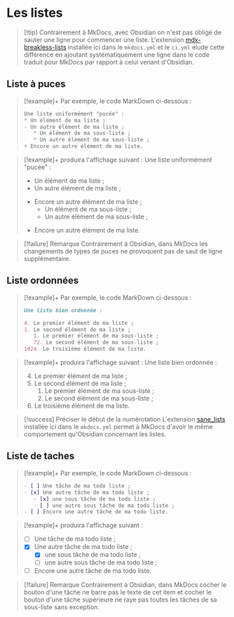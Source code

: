# Les listes
>[!tip] Contrairement à MkDocs, avec Obsidian on n'est pas obligé de sauter une ligne pour commencer une liste.
>  L'extension [mdx-breakless-lists](https://pypi.org/project/mdx-breakless-lists/) installée ici dans le `mkdocs.yml` et le `ci.yml` élude cette différence en ajoutant systématiquement une ligne dans le code traduit pour MkDocs par rapport à celui venant d'Obsidian.

## Liste à puces

>[!example]+ Par exemple, le code MarkDown ci-dessous :
>```markdown
>Une liste uniformément "pucée" :
>* Un élément de ma liste ;
>- Un autre élément de ma liste ;
>    * Un élément de ma sous-liste ;
>    * Un autre élément de ma sous-liste ;
>+ Encore un autre élément de ma liste.
>```

>[!example]+ produira l'affichage suivant :
>Une liste uniformément "pucée" :
> * Un élément de ma liste ;
> * Un autre élément de ma liste ;
> - Encore un autre élément de ma liste ;
>     * Un élément de ma sous-liste ;
>     - Un autre élément de ma sous-liste ;
> + Encore un autre élément de ma liste.

>[!failure] Remarque
> Contrairement à Obsidian, dans MkDocs les changements de types de puces ne provoquent pas de saut de ligne supplémentaire.

## Liste ordonnées

>[!example]+ Par exemple, le code MarkDown ci-dessous :
>```markdown
>Une liste bien ordonnée :
>
>4. Le premier élément de ma liste ;  
>1. Le second élément de ma liste ;
>    1. Le premier élément de ma sous-liste ;
>    72. Le second élément de ma sous-liste ;
>1024. Le troisième élément de ma liste.
>```

>[!example]+ produira l'affichage suivant :
>Une liste bien ordonnée :
>
> 4. Le premier élément de ma liste ;  
> 1. Le second élément de ma liste ;
>     1. Le premier élément de ma sous-liste ;
>     72. Le second élément de ma sous-liste ;
> 1024. Le troisième élément de ma liste.

>[!success] Préciser le début de la numérotation
>  L'extension [sane_lists](https://python-markdown.github.io/extensions/sane_lists/) installée ici dans le `mkdocs.yml` permet à MkDocs d'avoir le même comportement qu'Obsidian concernant les listes.

## Liste de taches

>[!example]+ Par exemple, le code MarkDown ci-dessous :
>```markdown
>- [ ] Une tâche de ma todo liste ;
>- [x] Une autre tâche de ma todo liste ;
>    - [x] une sous tâche de ma todo liste ;
>    - [ ] une autre sous tâche de ma todo liste ;
>- [ ] Encore une autre tâche de ma todo liste.
>```

>[!example]+ produira l'affichage suivant :
> - [ ] Une tâche de ma todo liste ;
> - [x] Une autre tâche de ma todo liste ;
>     - [x] une sous tâche de ma todo liste ;
>     - [ ] une autre sous tâche de ma todo liste ;
> - [ ] Encore une autre tâche de ma todo liste.

>[!failure] Remarque
> Contrairement à Obsidian, dans MkDocs cocher le bouton d'une tâche ne barre pas le texte de cet item et cocher le bouton d'une tâche supérieure ne raye pas toutes les tâches de sa sous-liste sans exception.

